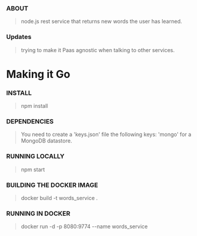 ### ABOUT

>  node.js rest service that returns new words the user has learned.

### Updates 

> trying to make it Paas agnostic when talking to other services.

# Making it Go
### INSTALL

> npm install

### DEPENDENCIES

> You need to create a 'keys.json' file the following keys: 'mongo' for a MongoDB datastore.

### RUNNING LOCALLY

> npm start

### BUILDING THE DOCKER IMAGE

> docker build -t words_service .

### RUNNING IN DOCKER

> docker run -d -p 8080:9774 --name words_service